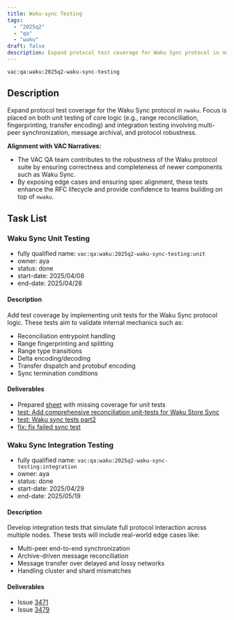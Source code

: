 ```yaml
---
title: Waku-sync Testing
tags:
  - "2025q2"
  - "qa"
  - "waku"
draft: false
description: Expand protocol test coverage for Waku Sync protocol in nwaku
---
```


`vac:qa:waku:2025q2-waku-sync-testing`

## Description

Expand protocol test coverage for the Waku Sync protocol in `nwaku`. 
Focus is placed on both unit testing of core logic (e.g., range reconciliation, fingerprinting, transfer encoding) 
and integration testing involving multi-peer synchronization, message archival, and protocol robustness.

**Alignment with VAC Narratives:**

* The VAC QA team contributes to the robustness of the Waku protocol suite
  by ensuring correctness and completeness of newer components such as Waku Sync.
* By exposing edge cases and ensuring spec alignment,
  these tests enhance the RFC lifecycle and provide confidence to teams building on top of `nwaku`.

## Task List

### Waku Sync Unit Testing

* fully qualified name: `vac:qa:waku:2025q2-waku-sync-testing:unit`
* owner: aya
* status: done
* start-date: 2025/04/08
* end-date: 2025/04/28

#### Description

Add test coverage by implementing unit tests for the Waku Sync protocol logic. 
These tests aim to validate internal mechanics such as:

- Reconciliation entrypoint handling
- Range fingerprinting and splitting
- Range type transitions
- Delta encoding/decoding
- Transfer dispatch and protobuf encoding
- Sync termination conditions

#### Deliverables
- Prepared [sheet](https://docs.google.com/spreadsheets/d/1Qj5LMyWR-ILA2wqd4eGe7j_V311QonZJ0LqnaWAJxMM/edit?gid=293767216#gid=293767216)  with missing coverage for unit tests  
- [test: Add comprehensive reconciliation unit-tests for Waku Store Sync](https://github.com/waku-org/nwaku/pull/3388)
- [test: Waku sync tests part2](https://github.com/waku-org/nwaku/pull/3397)
- [fix: fix failed sync test](https://github.com/waku-org/nwaku/pull/3464)

### Waku Sync Integration Testing

* fully qualified name: `vac:qa:waku:2025q2-waku-sync-testing:integration`
* owner: aya
* status: done
* start-date: 2025/04/29
* end-date: 2025/05/19

#### Description

Develop integration tests that simulate full protocol interaction across multiple nodes. 
These tests will include real-world edge cases like:

- Multi-peer end-to-end synchronization
- Archive-driven message reconciliation
- Message transfer over delayed and lossy networks
- Handling cluster and shard mismatches

#### Deliverables
- Issue [3471](https://github.com/waku-org/nwaku/issues/3471)
- Issue [3479](https://github.com/waku-org/nwaku/issues/3479)
